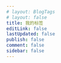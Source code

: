 ```yaml
---
# layout: BlogTags
# layout: false
title: 我的标签
editLink: false
lastUpdated: false
publish: false
comment: false
sidebar: false
---
```


<BlogTags />